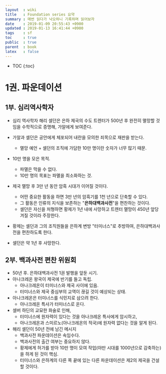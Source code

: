 ```yaml
---
layout  : wiki
title   : Foundation series 요약
summary : 매번 읽다가 낙오하니 기록하며 읽어보자
date    : 2019-01-09 20:55:43 +0900
updated : 2019-01-13 16:41:44 +0900
tags    : sf
toc     : true
public  : true
parent  : book
latex   : false
---
```

* TOC
{:toc}

# 1권. 파운데이션
## 1부. 심리역사학자

* 심리 역사학자 해리 셀던은 은하 제국의 수도 트렌터가 500년 후 완전히 멸망할 것임을 수학적으로 증명해, 가알에게 보여준다.
* 가알과 셀던은 공안에게 체포되어 내란을 모의한 죄목으로 재판을 받는다.
    * 멸망 예언 + 셀던의 조직에 가담한 10만 명이란 숫자가 너무 많기 때문.
* 10만 명을 모은 목적.
    * 파멸은 막을 수 없다.
    * 10만 명의 목표는 파멸을 최소화하는 것.

* 제국 멸망 후 3만 년 동안 암흑 시대가 이어질 것이다.
    * 어떤 중요한 활동을 하면 3만 년의 암흑기를 1천 년으로 단축할 수 있다.
    * 그 활동은 인류의 지식을 보존하는 "**은하대백과사전**"을 편찬하는 것이다.
    * 셀던은 자신을 처형하면 황제가 1년 내에 사망하고 트렌터 멸망이 450년 앞당겨질 것이라 주장한다.
* 황제는 셀던과 그의 조직원들을 은하계 변방 "터미너스"로 추방하여, 은하대백과사전을 편찬하도록 한다.
* 셀던은 약 1년 후 사망한다.

## 2부. 백과사전 편찬 위원회

* 50년 후. 은하대백과사전 1권 발행을 앞둔 시기.
* 아나크레온 왕국이 제국에 반기를 들고 독립.
    * 아나크레온이 터미너스와 제국 사이에 있음.
    * 터미너스와 제국 중심부의 교역이 끊길 것이 예상되는 상태.
* 아나크레온은 터미너스를 식민지로 삼으려 한다.
    * 아나크레온 특사가 터미너스로 온다.
* 셀버 하딘의 교묘한 화술로 인해,
    * 터미너스에 원자력이 있다는 것을 아나크레온 특사에게 암시하고,
    * 아나크레온과 스미르노(아나크레온의 적국)에 원자력 없다는 것을 알게 된다.
* 해리 셀던이 50년 전에 남긴 메시지
    * 백과사전 파운데이션은 속임수다.
    * 백과사전의 출간 여부는 중요하지 않다.
    * 황제에게 허가를 받아 10만 명이 모여 작업(야만 시대를 1000년으로 감축하는)을 하게 된 것이 핵심.
    * 터미너스와 은하계의 다른 쪽 끝에 있는 다른 파운데이션은 제2의 제국을 건설할 것이다.
